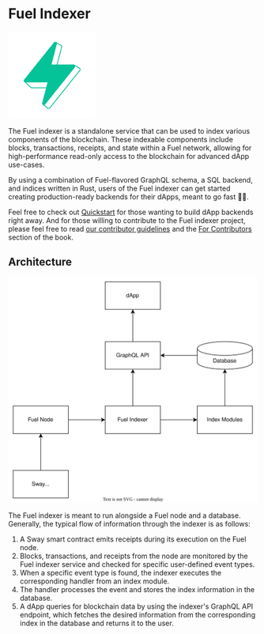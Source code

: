 # Fuel Indexer

![Fuel Logo](./img/fuel.png)

The Fuel indexer is a standalone service that can be used to index various components of the blockchain. These indexable components include blocks, transactions, receipts, and state within a Fuel network, allowing for high-performance read-only access to the blockchain for advanced dApp use-cases.

By using a combination of Fuel-flavored GraphQL schema, a SQL backend, and indices written in Rust, users of the Fuel indexer can get started creating production-ready backends for their dApps, meant to go fast 🚗💨.

Feel free to check out [Quickstart](./quickstart/index.md) for those wanting to build dApp backends right away. And for those willing to contribute to the Fuel indexer project, please feel free to read [our contributor guidelines](https://github.com/FuelLabs/fuel-indexer/blob/master/docs/CONTRIBUTING.md) and the [For Contributors](for-contributors/index.md) section of the book.

## Architecture

![Fuel Indexer Architecture Diagram](./img/fuel_indexer_flow.svg)

The Fuel indexer is meant to run alongside a Fuel node and a database. Generally, the typical flow of information through the indexer is as follows:

1. A Sway smart contract emits receipts during its execution on the Fuel node.
2. Blocks, transactions, and receipts from the node are monitored by the Fuel indexer service and checked for specific user-defined event types.
3. When a specific event type is found, the indexer executes the corresponding handler from an index module.
4. The handler processes the event and stores the index information in the database.
5. A dApp queries for blockchain data by using the indexer's GraphQL API endpoint, which fetches the desired information from the corresponding index in the database and returns it to the user.
